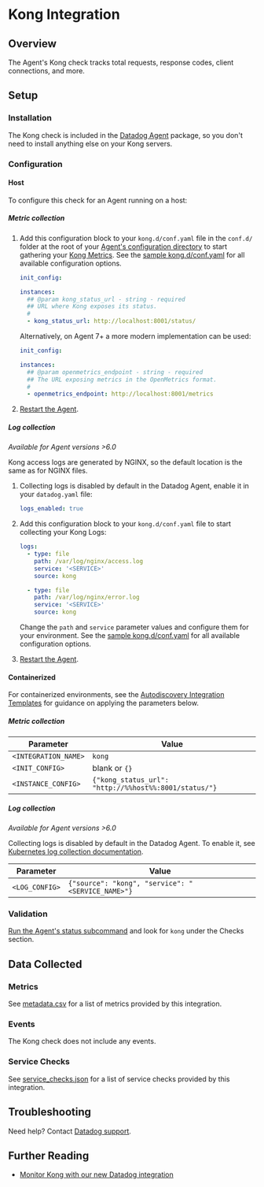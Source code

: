 # Kong Integration

## Overview

The Agent's Kong check tracks total requests, response codes, client connections, and more.

## Setup

### Installation

The Kong check is included in the [Datadog Agent][1] package, so you don't need to install anything else on your Kong servers.

### Configuration

<!-- xxx tabs xxx -->
<!-- xxx tab "Host" xxx -->

#### Host

To configure this check for an Agent running on a host:

##### Metric collection

1. Add this configuration block to your `kong.d/conf.yaml` file in the `conf.d/` folder at the root of your [Agent's configuration directory][2] to start gathering your [Kong Metrics](#metrics). See the [sample kong.d/conf.yaml][3] for all available configuration options.

   ```yaml
   init_config:

   instances:
     ## @param kong_status_url - string - required
     ## URL where Kong exposes its status.
     #
     - kong_status_url: http://localhost:8001/status/
   ```

   Alternatively, on Agent 7+ a more modern implementation can be used:

   ```yaml
   init_config:

   instances:
     ## @param openmetrics_endpoint - string - required
     ## The URL exposing metrics in the OpenMetrics format.
     #
     - openmetrics_endpoint: http://localhost:8001/metrics
   ```

2. [Restart the Agent][4].

##### Log collection

_Available for Agent versions >6.0_

Kong access logs are generated by NGINX, so the default location is the same as for NGINX files.

1. Collecting logs is disabled by default in the Datadog Agent, enable it in your `datadog.yaml` file:

   ```yaml
   logs_enabled: true
   ```

2. Add this configuration block to your `kong.d/conf.yaml` file to start collecting your Kong Logs:

   ```yaml
   logs:
     - type: file
       path: /var/log/nginx/access.log
       service: '<SERVICE>'
       source: kong

     - type: file
       path: /var/log/nginx/error.log
       service: '<SERVICE>'
       source: kong
   ```

    Change the `path` and `service` parameter values and configure them for your environment. See the [sample kong.d/conf.yaml][3] for all available configuration options.

3. [Restart the Agent][4].

<!-- xxz tab xxx -->
<!-- xxx tab "Containerized" xxx -->

#### Containerized

For containerized environments, see the [Autodiscovery Integration Templates][5] for guidance on applying the parameters below.

##### Metric collection

| Parameter            | Value                                                 |
| -------------------- | ----------------------------------------------------- |
| `<INTEGRATION_NAME>` | `kong`                                                |
| `<INIT_CONFIG>`      | blank or `{}`                                         |
| `<INSTANCE_CONFIG>`  | `{"kong_status_url": "http://%%host%%:8001/status/"}` |

##### Log collection

_Available for Agent versions >6.0_

Collecting logs is disabled by default in the Datadog Agent. To enable it, see [Kubernetes log collection documentation][6].

| Parameter      | Value                                             |
| -------------- | ------------------------------------------------- |
| `<LOG_CONFIG>` | `{"source": "kong", "service": "<SERVICE_NAME>"}` |

<!-- xxz tab xxx -->
<!-- xxz tabs xxx -->

### Validation

[Run the Agent's status subcommand][7] and look for `kong` under the Checks section.

## Data Collected

### Metrics

See [metadata.csv][8] for a list of metrics provided by this integration.

### Events

The Kong check does not include any events.

### Service Checks

See [service_checks.json][9] for a list of service checks provided by this integration.

## Troubleshooting

Need help? Contact [Datadog support][10].

## Further Reading

- [Monitor Kong with our new Datadog integration][11]

[1]: https://app.datadoghq.com/account/settings#agent
[2]: https://docs.datadoghq.com/agent/guide/agent-configuration-files/#agent-configuration-directory
[3]: https://github.com/DataDog/integrations-core/blob/master/kong/datadog_checks/kong/data/conf.yaml.example
[4]: https://docs.datadoghq.com/agent/guide/agent-commands/#start-stop-and-restart-the-agent
[5]: https://docs.datadoghq.com/agent/kubernetes/integrations/
[6]: https://docs.datadoghq.com/agent/kubernetes/log/
[7]: https://docs.datadoghq.com/agent/guide/agent-commands/#agent-status-and-information
[8]: https://github.com/DataDog/integrations-core/blob/master/kong/metadata.csv
[9]: https://github.com/DataDog/integrations-core/blob/master/kong/assets/service_checks.json
[10]: https://docs.datadoghq.com/help/
[11]: https://www.datadoghq.com/blog/monitor-kong-datadog
